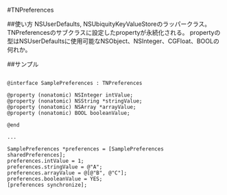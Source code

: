 #TNPreferences

##使い方
NSUserDefaults, NSUbiquityKeyValueStoreのラッパークラス。
TNPreferencesのサブクラスに設定したpropertyが永続化される。
propertyの型はNSUserDefaultsに使用可能なNSObject、NSInteger、CGFloat、BOOLの何れか。

##サンプル
```objc

@interface SamplePreferences : TNPreferences

@property (nonatomic) NSInteger intValue;
@property (nonatomic) NSString *stringValue;
@property (nonatomic) NSArray *arrayValue;
@property (nonatomic) BOOL booleanValue;

@end

...

SamplePreferences *preferences = [SamplePreferences sharedPreferences];
preferences.intValue = 1;
preferences.stringValue = @"A";
preferences.arrayValue = @[@"B", @"C"];
preferences.booleanValue = YES;
[preferences synchronize];

